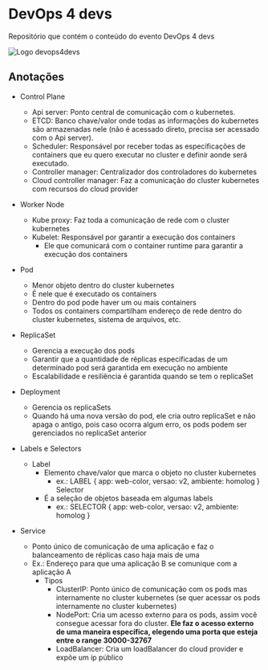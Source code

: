 # DevOps 4 devs

Repositório que contém o conteúdo do evento DevOps 4 devs

![Logo devops4devs](https://events-fullcycle.s3.amazonaws.com/events-fullcycle/media/images/2f1208672dd84cc694ea273caec51b36.png)

## Anotações

- Control Plane
  - Api server: Ponto central de comunicação com o kubernetes.
  - ETCD: Banco chave/valor onde todas as informações do kubernetes são armazenadas nele (não é acessado direto, precisa ser acessado com o Api server).
  - Scheduler: Responsável por receber todas as especificações de containers que eu quero executar no cluster e definir aonde será executado.
  - Controller manager: Centralizador dos controladores do kubernetes
  - Cloud controller manager: Faz a comunicação do cluster kubernetes com recursos do cloud provider

- Worker Node
  - Kube proxy: Faz toda a comunicação de rede com o cluster kubernetes
  - Kubelet: Responsável por garantir a execução dos containers
    - Ele que comunicará com o container runtime para garantir a execução dos containers 

- Pod
  - Menor objeto dentro do cluster kubernetes
  - É nele que é executado os containers
  - Dentro do pod pode haver um ou mais containers
  - Todos os containers compartilham endereço de rede dentro do cluster kubernetes, sistema de arquivos, etc.
- ReplicaSet
  - Gerencia a execução dos pods
  - Garantir que a quantidade de réplicas especificadas de um determinado pod será garantida em execução no ambiente
  - Escalabilidade e resiliência é garantida quando se tem o replicaSet
- Deployment
  - Gerencia os replicaSets
  - Quando há uma nova versão do pod, ele cria outro replicaSet e não apaga o antigo, pois caso ocorra algum erro, os pods podem ser gerenciados no replicaSet anterior
- Labels e Selectors
  - Label
    - Elemento chave/valor que marca o objeto no cluster kubernetes
      - ex.: LABEL { app: web-color, versao: v2, ambiente: homolog }
  Selector
    - É a seleção de objetos baseada em algumas labels
        - ex.: SELECTOR { app: web-color, versao: v2, ambiente: homolog }
- Service
  - Ponto único de comunicação de uma aplicação e faz o balanceamento de réplicas caso haja mais de uma
  - Ex.: Endereço para que uma aplicação B se comunique com a aplicação A
    - Tipos
      - ClusterIP: Ponto único de comunicação com os pods mas internamente no cluster kubernetes (se quer acessar os pods internamente no cluster kubernetes)
      - NodePort: Cria um acesso externo para os pods, assim você consegue acessar fora do cluster. **Ele faz o acesso externo de uma maneira específica, elegendo uma porta que esteja entre o range 30000-32767**
      - LoadBalancer: Cria um loadBalancer do cloud provider e expõe um ip público